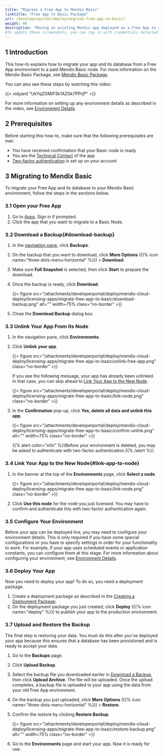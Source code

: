 ```yaml
---
title: "Migrate a Free App to Mendix Basic"
linktitle: "Free App to Basic Package"
url: /developerportal/deploy/migrate-free-app-to-basic/
weight: 40
description: "Moving an existing Mendix app deployed as a Free App to a Basic Package node"
#To update these screenshots, you can log in with credentials detailed in How to Update Screenshots Using Team Apps.
---
```


## 1 Introduction

This how-to explains how to migrate your app and its database from a Free App environment to a paid Mendix Basic node. For more information on the Mendix Basic Package, see [Mendix Basic Package](/developerportal/deploy/basic-package/).

You can also see these steps by watching this video:

{{< vidyard "UkYqZGMiP3k1AZGk7PPrjP" >}}

For more information on setting up any environment details as described in the video, see [Environment Details](/developerportal/deploy/environments-details/).

## 2 Prerequisites 

Before starting this how-to, make sure that the following prerequisites are met:

* You have received confirmation that your Basic node is ready
* You are the [Technical Contact](/developerportal/general/app-roles/#technical-contact) of the app
* [Two-factor authentication](/developerportal/deploy/two-factor-authentication/) is set up on your account

## 3 Migrating to Mendix Basic

To migrate your Free App and its database to your Mendix Basic environment, follow the steps in the sections below.

### 3.1 Open your Free App

1. Go to [Apps](https://sprintr.home.mendix.com). Sign in if prompted.
1. Click the app that you want to migrate to a Basic Node.

### 3.2 Download a Backup{#download-backup}

1. In the [navigation pane](/developerportal/#navigation-pane), click **Backups**.
1. On the backup that you want to download, click **More Options** ({{% icon name="three-dots-menu-horizontal" %}}) > **Download**.
1. Make sure **Full Snapshot** is selected, then click **Start** to prepare the download.
1. Once the backup is ready, click **Download**.

    {{< figure src="/attachments/developerportal/deploy/mendix-cloud-deploy/licensing-apps/migrate-free-app-to-basic/download-backup.png" alt="" width=75% class="no-border" >}}

1. Close the **Download Backup** dialog box.

### 3.3 Unlink Your App From Its Node

1. In the navigation pane, click **Environments**.

1. Click **Unlink your app**.

    {{< figure src="/attachments/developerportal/deploy/mendix-cloud-deploy/licensing-apps/migrate-free-app-to-basic/unlink-free-app.png" class="no-border" >}}

    If you see the following message, your app has already been unlinked. In that case, you can skip ahead to [Link Your App to the New Node](#link-app-to-node).

    {{< figure src="/attachments/developerportal/deploy/mendix-cloud-deploy/licensing-apps/migrate-free-app-to-basic/link-node.png" class="no-border" >}}

1. In the **Confirmation** pop-up, click **Yes, delete all data and unlink this app**.

    {{< figure src="/attachments/developerportal/deploy/mendix-cloud-deploy/licensing-apps/migrate-free-app-to-basic/confirm-unlink.png" alt="" width=75% class="no-border" >}}

    {{% alert color="info" %}}Before your environment is deleted, you may be asked to authenticate with two-factor authentication.{{% /alert %}}

### 3.4 Link Your App to the New Node{#link-app-to-node}

1. In the banner at the top of the **Environments** page, click **Select a node**.

    {{< figure src="/attachments/developerportal/deploy/mendix-cloud-deploy/licensing-apps/migrate-free-app-to-basic/link-node.png" class="no-border" >}}

2. Click **Use this node** for the node you just licensed. You may have to confirm and authenticate this with two-factor authentication again.

### 3.5 Configure Your Environment

Before your app can be deployed live, you may need to configure your environment details. This is only required if you have some special configurations or you have to specify settings in order for your functionality to work. For example, if your app uses scheduled events or application constants, you can configure them at this stage. For more information about configuring your environment, see [Environment Details](/developerportal/deploy/environments-details/).

### 3.6 Deploy Your App

Now you need to deploy your app! To do so, you need a deployment package.

1. Create a deployment package as described in the [Creating a Deployment Package](/developerportal/deploy/mendix-cloud-deploy/deploying-an-app/#package-from-team-server).
2. On the deployment package you just created, click **Deploy** ({{% icon name="deploy" %}}) to publish your app to the production environment.

### 3.7 Upload and Restore the Backup

The final step is restoring your data. You must do this after you've deployed your app because this ensures that a database has been provisioned and is ready to accept your data.

1. Go to the **Backups** page.

2. Click **Upload Backup**.

3. Select the backup file you downloaded earlier in [Download a Backup](#download-backup), then click **Upload Archive**. The file will be uploaded. Once the upload completes, a backup file is uploaded to your app using the data from your old Free App environment.

4. On the backup you just uploaded, click **More Options** ({{% icon name="three-dots-menu-horizontal" %}}) > **Restore**.

5. Confirm the restore by clicking **Restore Backup**.

    {{< figure src="/attachments/developerportal/deploy/mendix-cloud-deploy/licensing-apps/migrate-free-app-to-basic/restore-backup.png" alt="" width=75% class="no-border" >}}

6. Go to the **Environments** page and start your app. Now it is ready for use.
